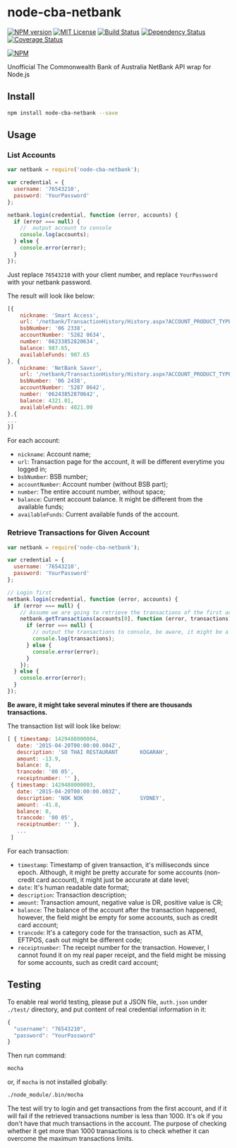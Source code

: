 node-cba-netbank
================

[![NPM version][npm-version-image]][npm-url]
[![MIT License][license-image]][license-url]
[![Build Status][travis-image]][travis-url]
[![Dependency Status][dependency-image]][dependency-url]
[![Coverage Status][coverage-image]][coverage-url]

[![NPM][npm-classy-badge-image]][npm-classy-badge-url]

Unofficial The Commonwealth Bank of Australia NetBank API wrap for
Node.js

Install
-------

```bash
npm install node-cba-netbank --save
```

Usage
-----

### List Accounts

```js
var netbank = require('node-cba-netbank');

var credential = {
  username: '76543210',
  password: 'YourPassword'
};

netbank.login(credential, function (error, accounts) {
  if (error === null) {
    //  output account to console
    console.log(accounts);
  } else {
    console.error(error);
  }
});
```

Just replace `76543210` with your client number, and replace
`YourPassword` with your netbank password.

The result will look like below:

```js
[{
    nickname: 'Smart Access',
    url: '/netbank/TransactionHistory/History.aspx?ACCOUNT_PRODUCT_TYPE=DDA&DEEPLINKING_WITH_CONTEXT=True&_e=UGxheSB3aXRoIG1hZ2ljISAxCg%3d&RID=N4bdFut-vECN0pmnBx5aMA&SID=tGfirrUiubE%3d',
    bsbNumber: '06 2338',
    accountNumber: '5282 0634',
    number: '06233852820634',
    balance: 987.65,
    availableFunds: 907.65
}, {
    nickname: 'NetBank Saver',
    url: '/netbank/TransactionHistory/History.aspx?ACCOUNT_PRODUCT_TYPE=DDA&DEEPLINKING_WITH_CONTEXT=True&_e=UGxheSB3aXRoIG1hZ2ljISAyCg%3d%3d&RID=N4bdFut-vECN0pmnBx5aMA&SID=tGfirrUiubE%3d',
    bsbNumber: '06 2438',
    accountNumber: '5287 0642',
    number: '06243852870642',
    balance: 4321.01,
    availableFunds: 4021.00
},{
...
}]
```

For each account:

 * ```nickname```: Account name;
 * ```url```: Transaction page for the account, it will be different everytime you logged in;
 * ```bsbNumber```: BSB number;
 * ```accountNumber```: Account number (without BSB part);
 * ```number```: The entire account number, without space;
 * ```balance```: Current account balance. It might be different from the available funds;
 * ```availableFunds```: Current available funds of the account.

 ### Retrieve Transactions for Given Account

 ```js
 var netbank = require('node-cba-netbank');

 var credential = {
   username: '76543210',
   password: 'YourPassword'
 };

 // Login first
 netbank.login(credential, function (error, accounts) {
   if (error === null) {
     // Assume we are going to retrieve the transactions of the first account
     netbank.getTransactions(accounts[0], function (error, transactions) {
       if (error === null) {
         // output the transactions to console, be aware, it might be a lot.
         console.log(transactions);
       } else {
         console.error(error);
       }
     });
   } else {
     console.error(error);
   }
 });

 ```

 **Be aware, it might take several minutes if there are thousands transactions.**

 The transaction list will look like below:

 ```js
 [ { timestamp: 1429488000004,
    date: '2015-04-20T00:00:00.004Z',
    description: 'SO THAI RESTAURANT       KOGARAH',
    amount: -13.9,
    balance: 0,
    trancode: '00 05',
    receiptnumber: '' },
  { timestamp: 1429488000003,
    date: '2015-04-20T00:00:00.003Z',
    description: 'NOK NOK                  SYDNEY',
    amount: -41.8,
    balance: 0,
    trancode: '00 05',
    receiptnumber: '' },
    ...
  ]
 ```

For each transaction:

* ```timestamp```: Timestamp of given transaction, it's milliseconds since epoch. Although, it might be pretty accurate for some accounts (non-credit card account), it might just be accurate at date level;
* ```date```: It's human readable date format;
* ```description```: Transaction description;
* ```amount```: Transaction amount, negative value is DR, positive value is CR;
* ```balance```: The balance of the account after the transaction happened, however, the field might be empty for some accounts, such as credit card account;
* ```trancode```: It's a category code for the transaction, such as ATM, EFTPOS, cash out might be different code;
* ```receiptnumber```: The receipt number for the transaction. However, I cannot found it on my real paper receipt, and the field might be missing for some accounts, such as credit card account;


Testing
-------

To enable real world testing, please put a JSON file, ```auth.json``` under ```./test/``` directory, and put content of real credential information in it:

```js
{
  "username": "76543210",
  "password": "YourPassword"
}
```

Then run command:

```bash
mocha
```

or, if `mocha` is not installed globally:

```bash
./node_module/.bin/mocha
```

The test will try to login and get transactions from the first account, and if it will fail if the retrieved transactions number is less than 1000. It's ok if you don't have that much transactions in the account. The purpose of checking whether it get more than 1000 transactions is to check whether it can overcome the maximum transactions limits.


[license-image]: http://img.shields.io/badge/license-Apache%202.0-blue.svg?style=flat
[license-url]: LICENSE.txt

[npm-url]: https://npmjs.org/package/node-cba-netbank
[npm-version-image]: http://img.shields.io/npm/v/node-cba-netbank.svg?style=flat
[npm-downloads-image]: http://img.shields.io/npm/dm/node-cba-netbank.svg?style=flat
[npm-classy-badge-image]: https://nodei.co/npm/node-cba-netbank.png?downloads=true&downloadRank=true&stars=true
[npm-classy-badge-url]: https://nodei.co/npm/node-cba-netbank/

[travis-url]: http://travis-ci.org/twang2218/node-cba-netbank
[travis-image]: http://img.shields.io/travis/twang2218/node-cba-netbank.svg?style=flat

[dependency-url]: https://gemnasium.com/twang2218/node-cba-netbank
[dependency-image]: http://img.shields.io/gemnasium/twang2218/node-cba-netbank.svg

[coverage-url]: https://coveralls.io/r/twang2218/node-cba-netbank
[coverage-image]: http://img.shields.io/coveralls/twang2218/node-cba-netbank.svg
